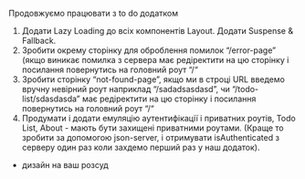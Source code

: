 Продовжуємо працювати з to do додатком
1. Додати Lazy Loading до всіх компонентів Layout. Додати Suspense & Fallback.
2. Зробити окрему сторінку для оброблення помилок “/error-page” (якщо виникає помилка з сервера має редіректити на цю сторінку і посилання
повернутись на головний роут “/“
3. Зробити сторінку “not-found-page”, якщо ми в строці URL введемо вручну невірний роут наприклад “/sadadsasdasd”, чи “/todo-list/sdasdasda” має
редіректити на цю сторінку і посилання повернутись на головний роут “/“
4. Продумати і додати емуляцію аутентифікації і приватних роутів, Todo List, About - мають бути захищені приватними роутами. (Краще то зробити за
допомогою json-server, i отримувати isAuthenticated з серверу один раз коли захдемо перший раз у наш додаток).
* дизайн на ваш розсуд
